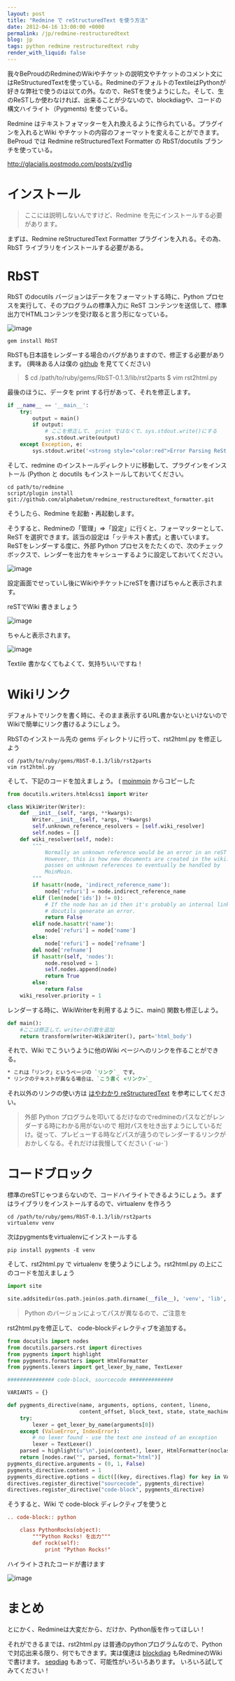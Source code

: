 ```yaml
---
layout: post
title: "Redmine で reStructuredText を使う方法"
date: 2012-04-16 13:00:00 +0000
permalink: /jp/redmine-restructuredtext
blog: jp
tags: python redmine restructuredtext ruby
render_with_liquid: false
---
```


我々BeProudのRedmineのWikiやチケットの説明文やチケットのコメント文にはReStructuredTextを使っている。RedmineのデフォルトのTextileはPythonが好きな弊社で使うのは以ての外。なので、ReSTを使うようにした。そして、生のReSTしか使わなければ、出来ることが少ないので、blockdiagや、コードの構文ハイライト（Pygments)
を使っている。

Redmine はテキストフォマッターを入れ換えるように作られている。プラグインを入れるとWiki
やチケットの内容のフォーマットを変えることができます。BeProud
では Redmine reStructuredText Formatter の RbST/docutils ブランチを使っている。

<http://glacialis.postmodo.com/posts/zyd1ig>

# インストール

> ここには説明しないんですけど、Redmine を先にインストールする必要があります。

まずは、Redmine reStructuredText Formatter プラグインを入れる。その為、RbST
ライブラリをインストールする必要がある。

# RbST

RbST のdocutils バージョンはデータをフォーマットする時に、Python プロセスを実行して、そのプログラムの標準入力に ReST
コンテンツを送信して、標準出力でHTMLコンテンツを受け取ると言う形になっている。

![image](/assets/images/673/redmine-rest.png)

```text
gem install RbST
```

RbSTも日本語をレンダーする場合のバグがありますので、修正する必要があります。 (興味ある人は僕の
[github](https://github.com/IanLewis/rbst) を見ててください)

> $ cd /path/to/ruby/gems/RbST-0.1.3/lib/rst2parts $ vim rst2html.py

最後のほうに、データを print する行があって、それを修正します。

```python
if __name__ == '__main__':
    try:
        output = main()
        if output:
            # ここを修正して、 print ではなくて、sys.stdout.write()にする
            sys.stdout.write(output)
    except Exception, e:
        sys.stdout.write('<strong style="color:red">Error Parsing ReSt: %r</strong>' % e)
```

そして、redmine のインストールディレクトリに移動して、プラグインをインストール (Python と docutils
もインストールしておいてください。

```text
cd path/to/redmine
script/plugin install git://github.com/alphabetum/redmine_restructuredtext_formatter.git
```

そうしたら、Redmine を起動・再起動します。

そうすると、Redmineの「管理」=\>「設定」に行くと、フォーマッターとして、ReST
を選択できます。該当の設定は「ッテキスト書式」と書いています。ReSTをレンダーする度に、外部
Python プロセスをたたくので、次のチェックボックスで、レンダーを出力をキャシューするように設定しておいてください。

![image](/assets/images/673/settings.png)

設定画面でせっていし後にWikiやチケットにreSTを書けばちゃんと表示されます。

reSTでWiki 書きましょう

![image](/assets/images/673/rest-input.png)

ちゃんと表示されます。

![image](/assets/images/673/html-rest.png)

Textile 書かなくてもよくて、気持ちいいですね！

# Wikiリンク

デフォルトでリンクを書く時に、そのまま表示するURL書かないといけないのでWikiで簡単にリンク書けるようにしょう。

RbSTのインストール先の gems ディレクトリに行って、rst2html.py を修正しよう

```text
cd /path/to/ruby/gems/RbST-0.1.3/lib/rst2parts
vim rst2html.py
```

そして、下記のコードを加えましょう。 ( [moinmoin](http://moinmo.in/) からコピーした

```python
from docutils.writers.html4css1 import Writer

class WikiWriter(Writer):
    def __init__(self, *args, **kwargs):
        Writer.__init__(self, *args, **kwargs)
        self.unknown_reference_resolvers = [self.wiki_resolver]
        self.nodes = []
    def wiki_resolver(self, node):
        """
            Normally an unknown reference would be an error in an reST document.
            However, this is how new documents are created in the wiki. This
            passes on unknown references to eventually be handled by
            MoinMoin.
        """
        if hasattr(node, 'indirect_reference_name'):
            node['refuri'] = node.indirect_reference_name
        elif (len(node['ids']) != 0):
            # If the node has an id then it's probably an internal link. Let
            # docutils generate an error.
            return False
        elif node.hasattr('name'):
            node['refuri'] = node['name']
        else:
            node['refuri'] = node['refname']
        del node['refname']
        if hasattr(self, 'nodes'):
            node.resolved = 1
            self.nodes.append(node)
            return True
        else:
            return False
    wiki_resolver.priority = 1
```

レンダーする時に、WikiWriterを利用するように、main() 関数も修正しよう。

```python
def main():
    #ここは修正して、writerの引数を追加
    return transform(writer=WikiWriter(), part='html_body')
```

それで、Wiki でこういうように他のWiki ページへのリンクを作ることができる。

```rst
* これは「リンク」というページの `リンク`_ です。
* リンクのテキストが異なる場合は、`こう書く <リンク>`_
```

それ以外のリンクの使い方は [はやわかり
reStructuredText](http://www.planewave.org/translations/rst/quickref.html#hyperlink-targets)
を参考にしてください。

> 外部 Python プログラムを叩いてるだけなのでredmineのパスなどがレンダーする時にわかる用がないので
> 相対パスを吐き出すようにしているだけ。従って、プレビューする時などパスが違うのでレンダーするリンクが
> おかしくなる。それだけは我慢してください (´･ω･\`)

# コードブロック

標準のreSTじゃつまらないので、コードハイライトできるようにしょう。まずはライブラリをインストールするので、virtualenv を作ろう

```text
cd /path/to/ruby/gems/RbST-0.1.3/lib/rst2parts
virtualenv venv
```

次はpygmentsをvirtualenvにインストールする

```text
pip install pygments -E venv
```

そして、rst2html.py で virtualenv を使うようにしよう。rst2html.py の上にこのコードを加えましょう

```python
import site

site.addsitedir(os.path.join(os.path.dirname(__file__), 'venv', 'lib', 'python2.7', 'site-packages'))
```

> Python のバージョンによってパスが異なるので、ご注意を

rst2html.pyを修正して、 code-blockディレクティブを追加する。

```python
from docutils import nodes
from docutils.parsers.rst import directives
from pygments import highlight
from pygments.formatters import HtmlFormatter
from pygments.lexers import get_lexer_by_name, TextLexer

############### code-block, sourcecode ##############

VARIANTS = {}

def pygments_directive(name, arguments, options, content, lineno,
                       content_offset, block_text, state, state_machine):
    try:
        lexer = get_lexer_by_name(arguments[0])
    except (ValueError, IndexError):
        # no lexer found - use the text one instead of an exception
        lexer = TextLexer()
    parsed = highlight(u"\n".join(content), lexer, HtmlFormatter(noclasses=True))
    return [nodes.raw("", parsed, format="html")]
pygments_directive.arguments = (0, 1, False)
pygments_directive.content = 1
pygments_directive.options = dict([(key, directives.flag) for key in VARIANTS])
directives.register_directive("sourcecode", pygments_directive)
directives.register_directive("code-block", pygments_directive)
```

そうすると、Wiki で code-block ディレクティブを使うと

```rst
.. code-block:: python

    class PythonRocks(object):
        """Python Rocks! を出力"""
        def rock(self):
            print "Python Rocks!"
```

ハイライトされたコードが書けます

![image](/assets/images/673/highlight.png)

# まとめ

とにかく、Redmineは大変だから、だけか、Python版を作ってほしい！

それができるまでは、rst2html.py は普通のpythonプログラムなので、Pythonで対応出来る限り、何でもできます。実は僕達は
[blockdiag](http://blockdiag.com/ja/blockdiag/index.html) もRedmineのWiki
で書けます。 [seqdiag](http://blockdiag.com/en/seqdiag/) もあって、可能性がいろいろあります。
いろいろ試してみてください！
